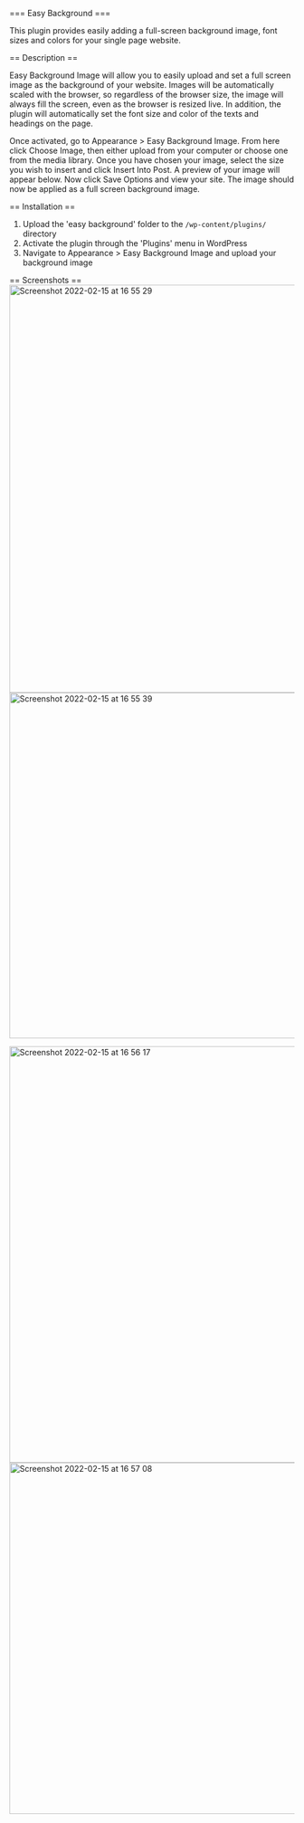 === Easy Background ===

This plugin provides easily adding a full-screen background image, font sizes and colors for your single page website.

== Description ==

Easy Background Image will allow you to easily upload and set a full screen image as the background of your website. Images will be automatically scaled with the browser, so regardless of the browser size, the image will always fill the screen, even as the browser is resized live. In addition, the plugin will automatically set the font size and color of the texts and headings on the page.

Once activated, go to Appearance > Easy Background Image. From here click Choose Image, then either upload from your computer or choose one from the media library. Once you have chosen your image, select the size you wish to insert and click Insert Into Post. A preview of your image will appear below. Now click Save Options
and view your site. The image should now be applied as a full screen background image. 


== Installation ==

1. Upload the 'easy background' folder to the `/wp-content/plugins/` directory
2. Activate the plugin through the 'Plugins' menu in WordPress
3. Navigate to Appearance > Easy Background Image and upload your background image

== Screenshots ==
<img width="721" alt="Screenshot 2022-02-15 at 16 55 29" src="https://user-images.githubusercontent.com/47864126/154076859-242defd3-c338-4876-96a5-884784496b06.png">
<img width="611" alt="Screenshot 2022-02-15 at 16 55 39" src="https://user-images.githubusercontent.com/47864126/154076884-90fd7724-9a7c-495e-8591-0ec350fce5c2.png">

<img width="736" alt="Screenshot 2022-02-15 at 16 56 17" src="https://user-images.githubusercontent.com/47864126/154076899-b01813b2-af76-4aea-9161-0d32ea5ad08e.png">
<img width="621" alt="Screenshot 2022-02-15 at 16 57 08" src="https://user-images.githubusercontent.com/47864126/154076939-777bf938-5038-4b34-bb02-44dfd1de08d9.png">
